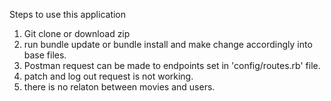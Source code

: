 Steps to use this application
1. Git clone or download zip
2. run bundle update or bundle install and make change accordingly into base files.
3. Postman request can be made to endpoints set in 'config/routes.rb' file.
4. patch and log out request is not working.
5. there is no relaton between movies and users. 
